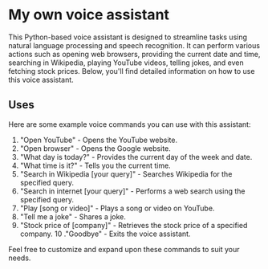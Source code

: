 # My own voice assistant

This Python-based voice assistant is designed to streamline tasks using natural language processing and speech recognition. It can perform various actions such as opening web browsers, providing the current date and time, searching in Wikipedia, playing YouTube videos, telling jokes, and even fetching stock prices. Below, you'll find detailed information on how to use this voice assistant.

## Uses

Here are some example voice commands you can use with this assistant:

1. "Open YouTube" - Opens the YouTube website.
2. "Open browser" - Opens the Google website.
3. "What day is today?" - Provides the current day of the week and date.
4. "What time is it?" - Tells you the current time.
5. "Search in Wikipedia [your query]" - Searches Wikipedia for the specified query.
6. "Search in internet [your query]" - Performs a web search using the specified query.
7. "Play [song or video]" - Plays a song or video on YouTube.
8. "Tell me a joke" - Shares a joke.
9. "Stock price of [company]" - Retrieves the stock price of a specified company.
10 ."Goodbye" - Exits the voice assistant.

Feel free to customize and expand upon these commands to suit your needs.
